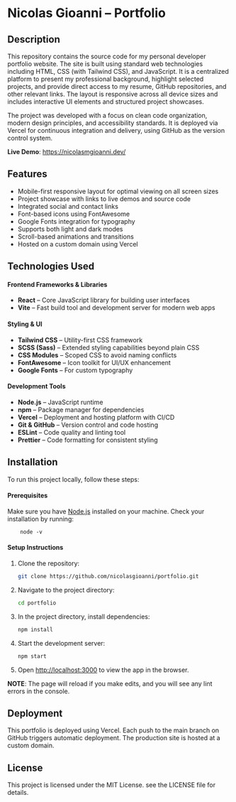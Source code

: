 # Nicolas Gioanni – Portfolio

## Description

This repository contains the source code for my personal developer portfolio website. The site is built using standard web technologies including HTML, CSS (with Tailwind CSS), and JavaScript. It is a centralized platform to present my professional background, highlight selected projects, and provide direct access to my resume, GitHub repositories, and other relevant links. The layout is responsive across all device sizes and includes interactive UI elements and structured project showcases.

The project was developed with a focus on clean code organization, modern design principles, and accessibility standards. It is deployed via Vercel for continuous integration and delivery, using GitHub as the version control system.

**Live Demo**: https://nicolasmgioanni.dev/

## Features

- Mobile-first responsive layout for optimal viewing on all screen sizes
- Project showcase with links to live demos and source code
- Integrated social and contact links
- Font-based icons using FontAwesome
- Google Fonts integration for typography
- Supports both light and dark modes
- Scroll-based animations and transitions
- Hosted on a custom domain using Vercel

## Technologies Used

#### Frontend Frameworks & Libraries

- **React** – Core JavaScript library for building user interfaces
- **Vite** – Fast build tool and development server for modern web apps

#### Styling & UI

- **Tailwind CSS** – Utility-first CSS framework
- **SCSS (Sass)** – Extended styling capabilities beyond plain CSS
- **CSS Modules** – Scoped CSS to avoid naming conflicts
- **FontAwesome** – Icon toolkit for UI/UX enhancement
- **Google Fonts** – For custom typography

#### Development Tools

- **Node.js** – JavaScript runtime
- **npm** – Package manager for dependencies
- **Vercel** – Deployment and hosting platform with CI/CD
- **Git & GitHub** – Version control and code hosting
- **ESLint** – Code quality and linting tool
- **Prettier** – Code formatting for consistent styling

## Installation

To run this project locally, follow these steps:

#### Prerequisites

Make sure you have [Node.js](https://nodejs.org/) installed on your machine. Check your installation by running:


        node -v


#### Setup Instructions

1. Clone the repository:

    ```bash
    git clone https://github.com/nicolasgioanni/portfolio.git
    ```

2. Navigate to the project directory:

    ```bash
    cd portfolio
    ```

3. In the project directory, install dependencies:

    ```bash
    npm install
    ```

4. Start the development server:

    ```bash
    npm start
    ```

5. Open [http://localhost:3000](http://localhost:3000) to view the app in the browser.

**NOTE**: The page will reload if you make edits, and you will see any lint errors in the console.

## Deployment
This portfolio is deployed using Vercel. Each push to the main branch on GitHub triggers automatic deployment. The production site is hosted at a custom domain.

## License
This project is licensed under the MIT License. see the LICENSE file for details.
